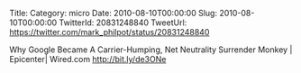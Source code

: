 Title: 
Category: micro
Date: 2010-08-10T00:00:00
Slug: 2010-08-10T00:00:00
TwitterId: 20831248840
TweetUrl: https://twitter.com/mark_philpot/status/20831248840

Why Google Became A Carrier-Humping, Net Neutrality Surrender Monkey | Epicenter| Wired.com http://bit.ly/de3ONe